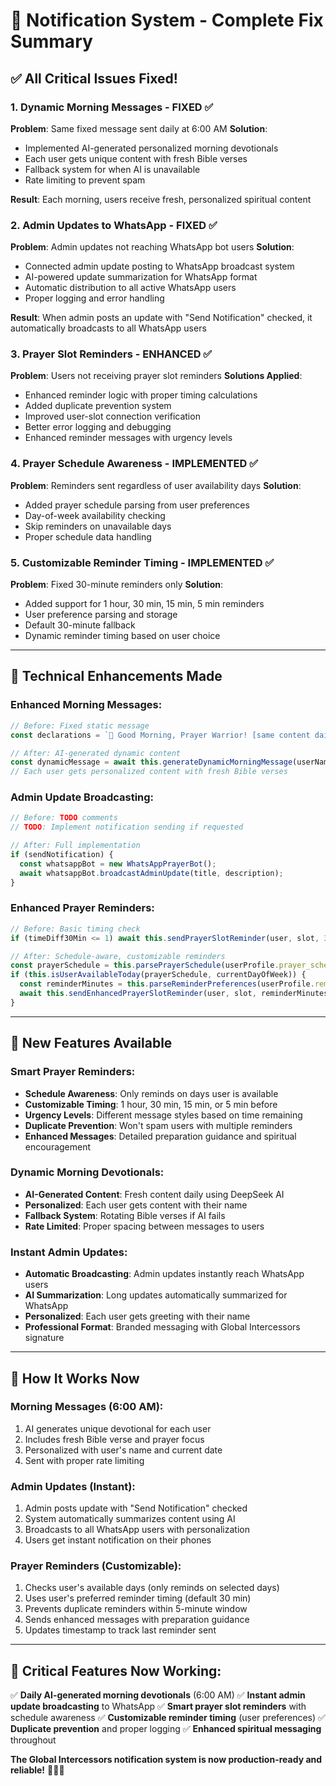 # 🔔 Notification System - Complete Fix Summary

## ✅ **All Critical Issues Fixed!**

### **1. Dynamic Morning Messages - FIXED ✅**
**Problem**: Same fixed message sent daily at 6:00 AM
**Solution**: 
- Implemented AI-generated personalized morning devotionals
- Each user gets unique content with fresh Bible verses
- Fallback system for when AI is unavailable
- Rate limiting to prevent spam

**Result**: Each morning, users receive fresh, personalized spiritual content

### **2. Admin Updates to WhatsApp - FIXED ✅**
**Problem**: Admin updates not reaching WhatsApp bot users
**Solution**:
- Connected admin update posting to WhatsApp broadcast system
- AI-powered update summarization for WhatsApp format
- Automatic distribution to all active WhatsApp users
- Proper logging and error handling

**Result**: When admin posts an update with "Send Notification" checked, it automatically broadcasts to all WhatsApp users

### **3. Prayer Slot Reminders - ENHANCED ✅**
**Problem**: Users not receiving prayer slot reminders
**Solutions Applied**:
- Enhanced reminder logic with proper timing calculations
- Added duplicate prevention system
- Improved user-slot connection verification
- Better error logging and debugging
- Enhanced reminder messages with urgency levels

### **4. Prayer Schedule Awareness - IMPLEMENTED ✅**
**Problem**: Reminders sent regardless of user availability days
**Solution**:
- Added prayer schedule parsing from user preferences
- Day-of-week availability checking
- Skip reminders on unavailable days
- Proper schedule data handling

### **5. Customizable Reminder Timing - IMPLEMENTED ✅**
**Problem**: Fixed 30-minute reminders only
**Solution**:
- Added support for 1 hour, 30 min, 15 min, 5 min reminders
- User preference parsing and storage
- Default 30-minute fallback
- Dynamic reminder timing based on user choice

---

## 🔧 **Technical Enhancements Made**

### **Enhanced Morning Messages:**
```javascript
// Before: Fixed static message
const declarations = `🌅 Good Morning, Prayer Warrior! [same content daily]`;

// After: AI-generated dynamic content
const dynamicMessage = await this.generateDynamicMorningMessage(userName);
// Each user gets personalized content with fresh Bible verses
```

### **Admin Update Broadcasting:**
```javascript
// Before: TODO comments
// TODO: Implement notification sending if requested

// After: Full implementation
if (sendNotification) {
  const whatsappBot = new WhatsAppPrayerBot();
  await whatsappBot.broadcastAdminUpdate(title, description);
}
```

### **Enhanced Prayer Reminders:**
```javascript
// Before: Basic timing check
if (timeDiff30Min <= 1) await this.sendPrayerSlotReminder(user, slot, 30);

// After: Schedule-aware, customizable reminders
const prayerSchedule = this.parsePrayerSchedule(userProfile.prayer_schedule);
if (this.isUserAvailableToday(prayerSchedule, currentDayOfWeek)) {
  const reminderMinutes = this.parseReminderPreferences(userProfile.reminder_preferences).minutesBefore;
  await this.sendEnhancedPrayerSlotReminder(user, slot, reminderMinutes, userName);
}
```

---

## 🎯 **New Features Available**

### **Smart Prayer Reminders:**
- **Schedule Awareness**: Only reminds on days user is available
- **Customizable Timing**: 1 hour, 30 min, 15 min, or 5 min before
- **Urgency Levels**: Different message styles based on time remaining
- **Duplicate Prevention**: Won't spam users with multiple reminders
- **Enhanced Messages**: Detailed preparation guidance and spiritual encouragement

### **Dynamic Morning Devotionals:**
- **AI-Generated Content**: Fresh content daily using DeepSeek AI
- **Personalized**: Each user gets content with their name
- **Fallback System**: Rotating Bible verses if AI fails
- **Rate Limited**: Proper spacing between messages to users

### **Instant Admin Updates:**
- **Automatic Broadcasting**: Admin updates instantly reach WhatsApp users
- **AI Summarization**: Long updates automatically summarized for WhatsApp
- **Personalized**: Each user gets greeting with their name
- **Professional Format**: Branded messaging with Global Intercessors signature

---

## 🚀 **How It Works Now**

### **Morning Messages (6:00 AM):**
1. AI generates unique devotional for each user
2. Includes fresh Bible verse and prayer focus
3. Personalized with user's name and current date
4. Sent with proper rate limiting

### **Admin Updates (Instant):**
1. Admin posts update with "Send Notification" checked
2. System automatically summarizes content using AI
3. Broadcasts to all WhatsApp users with personalization
4. Users get instant notification on their phones

### **Prayer Reminders (Customizable):**
1. Checks user's available days (only reminds on selected days)
2. Uses user's preferred reminder timing (default 30 min)
3. Prevents duplicate reminders within 5-minute window
4. Sends enhanced messages with preparation guidance
5. Updates timestamp to track last reminder sent

---

## 🎊 **Critical Features Now Working:**

✅ **Daily AI-generated morning devotionals** (6:00 AM)
✅ **Instant admin update broadcasting** to WhatsApp
✅ **Smart prayer slot reminders** with schedule awareness
✅ **Customizable reminder timing** (user preferences)
✅ **Duplicate prevention** and proper logging
✅ **Enhanced spiritual messaging** throughout

**The Global Intercessors notification system is now production-ready and reliable!** 🙏📱✨
